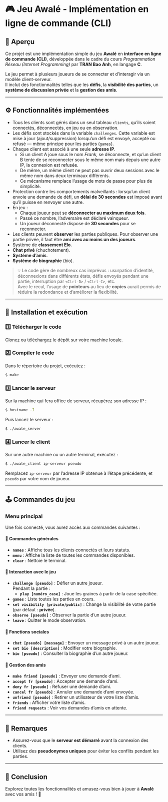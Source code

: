 # 🎮 Jeu Awalé - Implémentation en ligne de commande (CLI)

## 🧭 Aperçu

Ce projet est une implémentation simple du jeu **Awalé** en **interface en ligne de commande (CLI)**, développée dans le cadre du cours *Programmation Réseau (Internet Programming)* par **TRAN Bao Anh**, en langage **C**.

Le jeu permet à plusieurs joueurs de se connecter et d’interagir via un modèle client-serveur.  
Il inclut des fonctionnalités telles que les **défis**, la **visibilité des parties**, un **système de discussion privée** et la **gestion des amis**.

---

## ⚙️ Fonctionnalités implémentées

- Tous les clients sont gérés dans un seul tableau `clients`, qu’ils soient connectés, déconnectés, en jeu ou en observation.  
- Les défis sont stockés dans la variable `challenges`. Cette variable est mise à jour (ajout/suppression) lorsqu’un défi est envoyé, accepté ou refusé — même principe pour les parties (`games`).  
- Chaque client est associé à une seule **adresse IP**.  
  - Si un client A joue sous le nom *Frank*, se déconnecte, et qu’un client B tente de se reconnecter sous le même nom mais depuis une autre IP, la connexion est refusée.  
  - De même, un même client ne peut pas ouvrir deux sessions avec le même nom dans deux terminaux différents.  
  - Ce mécanisme remplace l’usage de mots de passe pour plus de simplicité.  
- Protection contre les comportements malveillants : lorsqu’un client envoie une demande de défi, un **délai de 30 secondes** est imposé avant qu’il puisse en renvoyer une autre.  
- En jeu :  
  - Chaque joueur peut se **déconnecter au maximum deux fois**.  
  - Passé ce nombre, l’adversaire est déclaré vainqueur.  
  - Un joueur déconnecté dispose de **30 secondes** pour se reconnecter.  
- Les clients peuvent **observer** les parties publiques. Pour observer une partie privée, il faut être **ami avec au moins un des joueurs**.  
- Système de **classement Elo**.  
- **Chat privé** (chuchotement).  
- **Système d’amis**.  
- **Système de biographie** (bio).  

> 💡 Le code gère de nombreux cas imprévus : usurpation d’identité, déconnexions dans différents états, défis envoyés pendant une partie, interruption par `<Ctrl-D>` / `<Ctrl-C>`, etc.  
> Avec le recul, l’usage de **pointeurs** au lieu de **copies** aurait permis de réduire la redondance et d’améliorer la flexibilité.

---

## 🚀 Installation et exécution

### 1️⃣ Télécharger le code
Clonez ou téléchargez le dépôt sur votre machine locale.

### 2️⃣ Compiler le code
Dans le répertoire du projet, exécutez :
```bash
$ make
```

### 3️⃣ Lancer le serveur
Sur la machine qui fera office de serveur, récupérez son adresse IP :
```bash
$ hostname -I
```
Puis lancez le serveur :
```bash
$ ./awale_server
```

### 4️⃣ Lancer le client
Sur une autre machine ou un autre terminal, exécutez :
```bash
$ ./awale_client ip-serveur pseudo
```

Remplacez `ip-serveur` par l’adresse IP obtenue à l’étape précédente, et `pseudo` par votre nom de joueur.

---

## 🕹️ Commandes du jeu

### Menu principal
Une fois connecté, vous aurez accès aux commandes suivantes :

#### 🔧 Commandes générales
- **`names`** : Affiche tous les clients connectés et leurs statuts.  
- **`menu`** : Affiche la liste de toutes les commandes disponibles.  
- **`clear`** : Nettoie le terminal.  

#### 🎯 Interaction avec le jeu
- **`challenge [pseudo]`** : Défier un autre joueur.  
  Pendant la partie :
  - **`play [numéro_case]`** : Joue les graines à partir de la case spécifiée.  
- **`games`** : Liste toutes les parties en cours.  
- **`set visibility [private/public]`** : Change la visibilité de votre partie (par défaut : **privée**).  
- **`observe [pseudo]`** : Observer la partie d’un autre joueur.  
- **`leave`** : Quitter le mode observation.  

#### 💬 Fonctions sociales
- **`chat [pseudo] [message]`** : Envoyer un message privé à un autre joueur.  
- **`set bio [description]`** : Modifier votre biographie.  
- **`bio [pseudo]`** : Consulter la biographie d’un autre joueur.  

#### 🤝 Gestion des amis
- **`make friend [pseudo]`** : Envoyer une demande d’ami.  
- **`accept fr [pseudo]`** : Accepter une demande d’ami.  
- **`deny fr [pseudo]`** : Refuser une demande d’ami.  
- **`cancel fr [pseudo]`** : Annuler une demande d’ami envoyée.  
- **`unfriend [pseudo]`** : Retirer un utilisateur de votre liste d’amis.  
- **`friends`** : Afficher votre liste d’amis.  
- **`friend requests`** : Voir vos demandes d’amis en attente.  

---

## 📝 Remarques

- Assurez-vous que le **serveur est démarré** avant la connexion des clients.  
- Utilisez des **pseudonymes uniques** pour éviter les conflits pendant les parties.  

---

## 🎉 Conclusion

Explorez toutes les fonctionnalités et amusez-vous bien à jouer à **Awalé** avec vos amis ! 🌱  